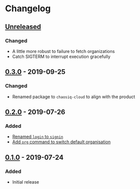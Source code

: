 # Changelog

## [Unreleased][]

[Unreleased]: https://github.com/chaosiq/chaosiq-cloud/compare/0.3.0...HEAD

### Changed

- A little more robust to failure to fetch organizations
- Catch SIGTERM to interrupt execution gracefully

## [0.3.0][] - 2019-09-25

[0.3.0]: https://github.com/chaosiq/chaosiq-cloud/compare/0.2.0...0.3.0

### Changed

- Renamed package to `chaosiq-cloud` to align with the product

## [0.2.0][] - 2019-07-26

[0.2.0]: https://github.com/chaosiq/chaosiq-cloud/compare/0.1.0...0.2.0

### Added

-   [Renamed `login` to `signin`](https://github.com/chaosiq/chaosiq-cloud/issues/10)
-   [Add `org` command to switch default organisation](https://github.com/chaosiq/chaosiq-cloud/issues/11)

## [0.1.0][] - 2019-07-24

[0.1.0]: https://github.com/chaosiq/chaosiq-cloud/tree/0.1.0

### Added

-   Initial release